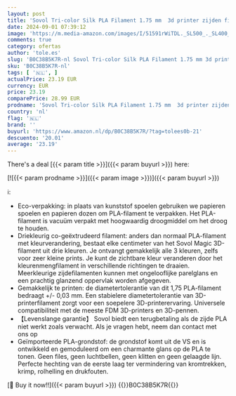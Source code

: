 ```yaml
---
layout: post
title: 'Sovol Tri-color Silk PLA Filament 1.75 mm  3d printer zijden filament 1 kg  2.2lbs   zijden brons/paars/groene tri-color co-extrusie pla glanzende gloeidraad +/- 0 03 mm'
date: 2024-09-01 07:39:12
image: 'https://m.media-amazon.com/images/I/51591rWiTDL._SL500_._SL400_.jpg'
comments: true
category: ofertas
author: 'tole.es'
slug: 'B0C38B5K7R-nl Sovol Tri-color Silk PLA Filament 1.75 mm 3d printer...'
sku: 'B0C38B5K7R-nl'
tags: [ '🇳🇱', ]
actualPrice: 23.19 EUR
currency: EUR
price: 23.19
comparePrice: 28.99 EUR
prodname: 'Sovol Tri-color Silk PLA Filament 1.75 mm  3d printer zijden filament 1 kg  2.2lbs   zijden brons/paars/groene tri-color co-extrusie pla glanzende gloeidraad +/- 0 03 mm'
country: 'nl'
flag: '🇳🇱'
brand: ''
buyurl: 'https://www.amazon.nl/dp/B0C38B5K7R/?tag=tolees0b-21'
descuento: '20.01'
average: '23.19'
---
```


There's a deal [{{< param title >}}]({{< param buyurl >}})  here:

[![{{< param prodname >}}]({{< param image >}})]({{< param buyurl >}})

ℹ️:

- Eco-verpakking: in plaats van kunststof spoelen gebruiken we papieren spoelen en papieren dozen om PLA-filament te verpakken. Het PLA-filament is vacuüm verpakt met hoogwaardig droogmiddel om het droog te houden.
- Driekleurig co-geëxtrudeerd filament: anders dan normaal PLA-filament met kleurverandering, bestaat elke centimeter van het Sovol Magic 3D-filament uit drie kleuren. Je ontvangt gemakkelijk alle 3 kleuren, zelfs voor zeer kleine prints. Je kunt de zichtbare kleur veranderen door het kleurenmengfilament in verschillende richtingen te draaien. Meerkleurige zijdefilamenten kunnen met ongelooflijke parelglans en een prachtig glanzend oppervlak worden afgegeven.
- Gemakkelijk te printen: de diametertolerantie van dit 1,75 PLA-filament bedraagt +/- 0,03 mm. Een stabielere diametertolerantie van 3D-printerfilament zorgt voor een soepelere 3D-printerervaring. Universele compatibiliteit met de meeste FDM 3D-printers en 3D-pennen.
- 【Levenslange garantie】 Sovol biedt een terugbetaling als de zijde PLA niet werkt zoals verwacht. Als je vragen hebt, neem dan contact met ons op
- Geïmporteerde PLA-grondstof: de grondstof komt uit de VS en is ontwikkeld en gemoduleerd om een charmante glans op de PLA te tonen. Geen files, geen luchtbellen, geen klitten en geen gelaagde lijn. Perfecte hechting van de eerste laag ter vermindering van kromtrekken, krimp, rolhelling en drukfouten.

[🛒 Buy it now!!]({{< param buyurl >}})
{{<world>}}B0C38B5K7R{{</world>}}
